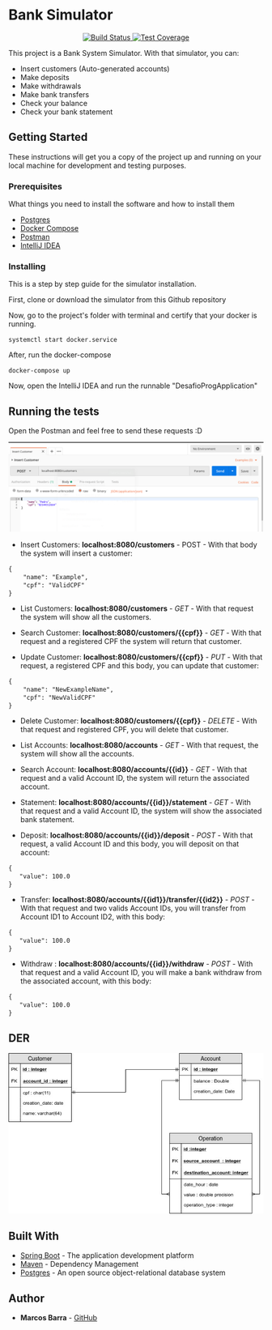 # Bank Simulator

<div align="center">
  <!-- Build Status -->
  <a href="https://travis-ci.org/marcosbarrazup/desafioprog">
    <img src="https://img.shields.io/travis/choojs/choo/master.svg?style=flat-square"
      alt="Build Status" />
  </a>
  <!-- Test Coverage -->
  <a href="https://codecov.io/gh/marcosbarrazup/desafioprog">
    <img src="https://img.shields.io/codecov/c/github/choojs/choo/master.svg?style=flat-square"
      alt="Test Coverage" />
  </a>
</div>

This project is a Bank System Simulator. With that simulator, you  can: 
- Insert customers (Auto-generated accounts)
- Make deposits
- Make withdrawals
- Make bank transfers
- Check your balance
- Check your bank statement

## Getting Started

These instructions will get you a copy of the project up and running on your local machine for development and testing purposes. 

### Prerequisites

What things you need to install the software and how to install them

* [Postgres](https://www.postgresql.org/download/) 
* [Docker Compose](https://docs.docker.com/compose/install/) 
* [Postman](https://www.getpostman.com/apps) 
* [IntelliJ IDEA](https://www.jetbrains.com/idea/) 



### Installing

This is a step by step guide for the simulator installation.

First, clone or download the simulator from this Github repository

Now, go to the project's folder with terminal and certify that your docker is running.
```
systemctl start docker.service
```

After, run the docker-compose
```
docker-compose up
```

Now, open the IntelliJ IDEA and run the runnable "DesafioProgApplication"


## Running the tests

Open the Postman and feel free to send these requests :D

![Postman Example](printExample.png)

- Insert Customers: **localhost:8080/customers** - POST -  With that  body the system will insert a customer: 
```
{
	"name": "Example",
	"cpf": "ValidCPF"
}
```
- List Customers: **localhost:8080/customers** - *GET* - With that request the system will show all the customers.


- Search Customer: **localhost:8080/customers/{{cpf}}** - *GET* - With that request and a registered CPF the  system will return that customer.


- Update Customer: **localhost:8080/customers/{{cpf}}** - *PUT* - With that request, a registered CPF and this body, you can update that customer:
```
{
	"name": "NewExampleName",
	"cpf": "NewValidCPF"
}
```


- Delete Customer: **localhost:8080/customers/{{cpf}}** - *DELETE* - With that request and registered CPF, you will delete that customer.


- List Accounts: **localhost:8080/accounts** - *GET* - With that request, the system will show all the accounts.


- Search Account: **localhost:8080/accounts/{{id}}** - *GET* - With that request and a valid Account ID, the system will return the associated account.


- Statement: **localhost:8080/accounts/{{id}}/statement** - *GET* - With that request and a valid Account ID, the system will show the associated bank statement.


- Deposit: **localhost:8080/accounts/{{id}}/deposit** - *POST* - With that request, a valid Account ID and this body, you will deposit on that account:
 ```
{
	"value": 100.0
}
```


- Transfer: **localhost:8080/accounts/{{id1}}/transfer/{{id2}}** - *POST* - With that request and two valids Account IDs, you will transfer from Account ID1 to Account ID2,  with this body:
 ```
{
	"value": 100.0
}
```


- Withdraw : **localhost:8080/accounts/{{id}}/withdraw** - *POST* - With that request and a valid Account ID, you will make a bank withdraw from the associated account, with this body:

 ```
{
	"value": 100.0
}
```

## DER
![DER](DER.jpg)


## Built With

* [Spring Boot](http://spring.io/projects/spring-boot) - The application development platform
* [Maven](https://maven.apache.org/) - Dependency Management
* [Postgres](https://www.postgresql.org/about/) - An open source object-relational database system


## Author

* **Marcos Barra**  - [GitHub](https://github.com/marcosbarrazup)

